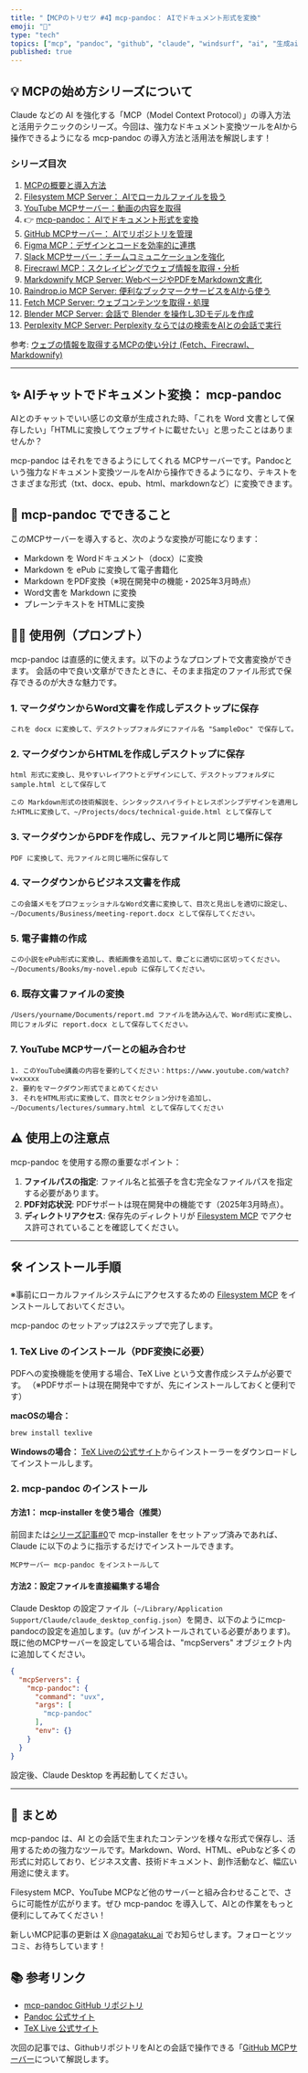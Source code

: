```yaml
---
title: "【MCPのトリセツ #4】mcp-pandoc： AIでドキュメント形式を変換"
emoji: "🐸"
type: "tech"
topics: ["mcp", "pandoc", "github", "claude", "windsurf", "ai", "生成ai", "ai駆動開発"]
published: true
---
```


## 💡 MCPの始め方シリーズについて

Claude などの AI を強化する「MCP（Model Context Protocol）」の導入方法と活用テクニックのシリーズ。今回は、強力なドキュメント変換ツールをAIから操作できるようになる mcp-pandoc の導入方法と活用法を解説します！

### シリーズ目次

1. [MCPの概要と導入方法](./mcp-server-tutorial-01-install)
2. [Filesystem MCP Server： AIでローカルファイルを扱う](./mcp-server-tutorial-02-filesystem)
3. [YouTube MCPサーバー：動画の内容を取得](./mcp-server-tutorial-03-youtube)
4. 👉 [mcp-pandoc： AIでドキュメント形式を変換](./mcp-server-tutorial-04-pandoc)
5. [GitHub MCPサーバー： AIでリポジトリを管理](./mcp-server-tutorial-05-github)
6. [Figma MCP：デザインとコードを効率的に連携](./mcp-server-tutorial-06-figma)
7. [Slack MCPサーバー：チームコミュニケーションを強化](./mcp-server-tutorial-07-slack)
8. [Firecrawl MCP：スクレイピングでウェブ情報を取得・分析](./mcp-server-tutorial-08-firecrawl)
9. [Markdownify MCP Server: WebページやPDFをMarkdown文書化](./mcp-server-tutorial-09-markdownfy)
10. [Raindrop.io MCP Server: 便利なブックマークサービスをAIから使う](./mcp-server-tutorial-10-raindropio)
11. [Fetch MCP Server: ウェブコンテンツを取得・処理](./mcp-server-tutorial-11-fetch)
12. [Blender MCP Server: 会話で Blender を操作し3Dモデルを作成](./mcp-server-tutorial-12-blender)
13. [Perplexity MCP Server: Perplexity ならではの検索をAIとの会話で実行](./mcp-server-tutorial-13-perplexity)

参考: [ウェブの情報を取得するMCPの使い分け (Fetch、Firecrawl、Markdownify)](./mcp-server-tutorial-reference-web-mcp)

---

## ✨ AIチャットでドキュメント変換： mcp-pandoc

AIとのチャットでいい感じの文章が生成された時、「これを Word 文書として保存したい」「HTMLに変換してウェブサイトに載せたい」と思ったことはありませんか？

mcp-pandoc はそれをできるようにしてくれる MCPサーバーです。Pandocという強力なドキュメント変換ツールをAIから操作できるようになり、テキストをさまざまな形式（txt、docx、epub、html、markdownなど）に変換できます。

## 🚀 mcp-pandoc でできること

このMCPサーバーを導入すると、次のような変換が可能になります：

- Markdown を Wordドキュメント（docx）に変換
- Markdown を ePub に変換して電子書籍化
- Markdown をPDF変換（※現在開発中の機能・2025年3月時点）
- Word文書を Markdown に変換
- プレーンテキストを HTMLに変換

## 👨‍💻 使用例（プロンプト）

mcp-pandoc は直感的に使えます。以下のようなプロンプトで文書変換ができます。
会話の中で良い文章ができたときに、そのまま指定のファイル形式で保存できるのが大きな魅力です。

### 1. マークダウンからWord文書を作成しデスクトップに保存

```text
これを docx に変換して、デスクトップフォルダにファイル名 "SampleDoc" で保存して。
```

### 2. マークダウンからHTMLを作成しデスクトップに保存

```text
html 形式に変換し、見やすいレイアウトとデザインにして、デスクトップフォルダに sample.html として保存して
```

```text
この Markdown形式の技術解説を、シンタックスハイライトとレスポンシブデザインを適用したHTMLに変換して、~/Projects/docs/technical-guide.html として保存して
```

### 3. マークダウンからPDFを作成し、元ファイルと同じ場所に保存

```text
PDF に変換して、元ファイルと同じ場所に保存して
```

### 4. マークダウンからビジネス文書を作成

```text
この会議メモをプロフェッショナルなWord文書に変換して、目次と見出しを適切に設定し、~/Documents/Business/meeting-report.docx として保存してください。
```

### 5. 電子書籍の作成

```text
この小説をePub形式に変換し、表紙画像を追加して、章ごとに適切に区切ってください。~/Documents/Books/my-novel.epub に保存してください。
```

### 6. 既存文書ファイルの変換

```text
/Users/yourname/Documents/report.md ファイルを読み込んで、Word形式に変換し、同じフォルダに report.docx として保存してください。
```

### 7. YouTube MCPサーバーとの組み合わせ

```text
1. このYouTube講義の内容を要約してください：https://www.youtube.com/watch?v=xxxxx
2. 要約をマークダウン形式でまとめてください
3. それをHTML形式に変換して、目次とセクション分けを追加し、~/Documents/lectures/summary.html として保存してください
```

## ⚠️ 使用上の注意点

mcp-pandoc を使用する際の重要なポイント：

1. **ファイルパスの指定**: ファイル名と拡張子を含む完全なファイルパスを指定する必要があります。
2. **PDF対応状況**: PDFサポートは現在開発中の機能です（2025年3月時点）。
3. **ディレクトリアクセス**: 保存先のディレクトリが [Filesystem MCP](./MCPサーバー%2001%20server-filesystem%20MCPサーバーでローカルファイルを読み書きできるようにする.md) でアクセス許可されていることを確認してください。

---

## 🛠️ インストール手順

※事前にローカルファイルシステムにアクセスするための [Filesystem MCP](./MCPサーバー%2001%20server-filesystem%20MCPサーバーでローカルファイルを読み書きできるようにする.md) をインストールしておいてください。

mcp-pandoc のセットアップは2ステップで完了します。

### 1. TeX Live のインストール（PDF変換に必要）

PDFへの変換機能を使用する場合、TeX Live という文書作成システムが必要です。
（※PDFサポートは現在開発中ですが、先にインストールしておくと便利です）

**macOSの場合：**

```bash
brew install texlive
```

**Windowsの場合：**
[TeX Liveの公式サイト](https://tug.org/texlive/)からインストーラーをダウンロードしてインストールします。

### 2. mcp-pandoc のインストール

#### 方法1： mcp-installer を使う場合（推奨）

前回または[シリーズ記事#0](./MCPサーバー%2000%20簡単に導入する手順%20\(mcp-installer\).md)で mcp-installer をセットアップ済みであれば、Claude に以下のように指示するだけでインストールできます。

```text
MCPサーバー mcp-pandoc をインストールして
```

#### 方法2：設定ファイルを直接編集する場合

Claude Desktop の設定ファイル（`~/Library/Application Support/Claude/claude_desktop_config.json`）を開き、以下のようにmcp-pandocの設定を追加します。(uv がインストールされている必要があります)。既に他のMCPサーバーを設定している場合は、"mcpServers" オブジェクト内に追加してください。

```json
{
  "mcpServers": {
    "mcp-pandoc": {
      "command": "uvx",
      "args": [
        "mcp-pandoc"
      ],
      "env": {}
    }
  }
}
```

設定後、Claude Desktop を再起動してください。

---

## 📝 まとめ

mcp-pandoc は、AI との会話で生まれたコンテンツを様々な形式で保存し、活用するための強力なツールです。Markdown、Word、HTML、ePubなど多くの形式に対応しており、ビジネス文書、技術ドキュメント、創作活動など、幅広い用途に使えます。

Filesystem MCP、YouTube MCPなど他のサーバーと組み合わせることで、さらに可能性が広がります。ぜひ mcp-pandoc を導入して、AIとの作業をもっと便利にしてみてください！

新しいMCP記事の更新は X [@nagataku_ai](https://x.com/nagataku_ai) でお知らせします。フォローとツッコミ、お待ちしています！

## 📚 参考リンク

- [mcp-pandoc GitHub リポジトリ](https://github.com/vivekVells/mcp-pandoc)
- [Pandoc 公式サイト](https://pandoc.org/)
- [TeX Live 公式サイト](https://tug.org/texlive/)

次回の記事では、GithubリポジトリをAIとの会話で操作できる「[GitHub MCPサーバー](./mcp-server-tutorial-05-github)について解説します。
